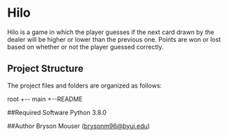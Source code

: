 # Hilo
Hilo is a game in which the player guesses if the next card drawn by the dealer will be higher or lower than the previous one. 
Points are won or lost based on whether or not the player guessed correctly.

## Project Structure

The project files and folders are organized as follows:

root
  +-- main
+--README

##Required Software
Python 3.8.0

##Author
Bryson Mouser (brysonm96@byui.edu)
